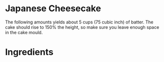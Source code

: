 # Japanese Cheesecake

The following amounts yields about 5 cups (75 cubic inch) of batter. The cake should rise to 150% the height, so make sure you leave enough space in the cake mould.

# Ingredients